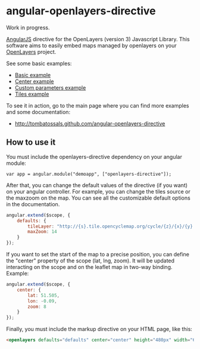 # angular-openlayers-directive

Work in progress.

[AngularJS](http://angularjs.org/) directive for the OpenLayers (version 3) Javascript
Library. This software aims to easily embed maps managed by openlayers on your
[OpenLayers](http://openlayers.org/) project.

See some basic examples:

* [Basic example](http://tombatossals.github.io/angular-openlayers-directive/examples/01-simple-example.html)
* [Center example](http://tombatossals.github.io/angular-openlayers-directive/examples/02-center-example.html)
* [Custom parameters example](http://tombatossals.github.io/angular-openlayers-directive/examples/03-custom-parameters-example.html)
* [Tiles example](http://tombatossals.github.io/angular-openlayers-directive/examples/04-tiles-example.html)


To see it in action, go to the main page where you can find more examples and
some documentation:

 * http://tombatossals.github.com/angular-openlayers-directive


## How to use it

You must include the openlayers-directive dependency on your angular module:
```
var app = angular.module("demoapp", ["openlayers-directive"]);
```

After that, you can change the default values of the directive (if you want) on
your angular controller. For example, you can change the tiles source or the
maxzoom on the map. You can see all the customizable default options in the documentation.

```javascript
angular.extend($scope, {
    defaults: {
        tileLayer: "http://{s}.tile.opencyclemap.org/cycle/{z}/{x}/{y}.png",
        maxZoom: 14
    }
});
```

If you want to set the start of the map to a precise position, you can define
the "center" property of the scope (lat, lng, zoom). It will be updated
interacting on the scope and on the leaflet map in two-way binding. Example:
```javascript
angular.extend($scope, {
    center: {
        lat: 51.505,
        lon: -0.09,
        zoom: 8
    }
});

```
Finally, you must include the markup directive on your HTML page, like this:
```html
<openlayers defaults="defaults" center="center" height="480px" width="640px"></openlayers>
```
